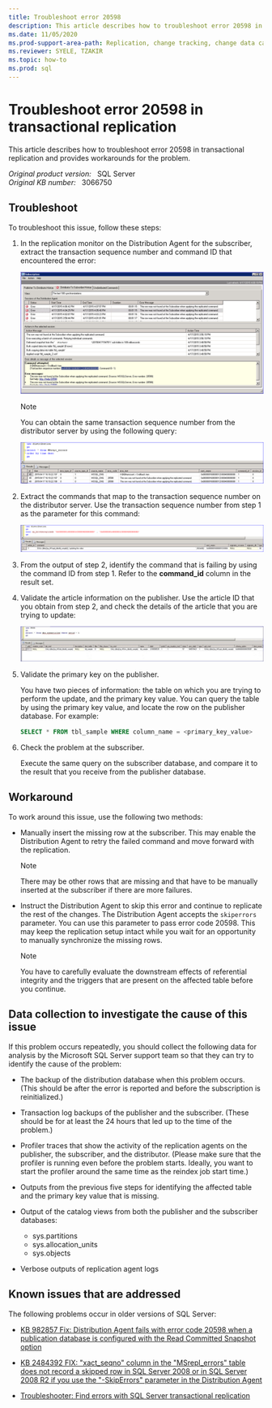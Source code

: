 ```yaml
---
title: Troubleshoot error 20598 
description: This article describes how to troubleshoot error 20598 in transactional replication and provides workarounds for the problem.
ms.date: 11/05/2020
ms.prod-support-area-path: Replication, change tracking, change data capture
ms.reviewer: SYELE, TZAKIR
ms.topic: how-to
ms.prod: sql
---
```

# Troubleshoot error 20598 in transactional replication

This article describes how to troubleshoot error 20598 in transactional replication and provides workarounds for the problem.

_Original product version:_ &nbsp; SQL Server  
_Original KB number:_ &nbsp; 3066750

## Troubleshoot

To troubleshoot this issue, follow these steps:

1. In the replication monitor on the Distribution Agent for the subscriber, extract the transaction sequence number and command ID that encountered the error:

   ![Error Message](./media/troubleshoot-error-20598/error-message-image.png)

   > [!NOTE]
   > You can obtain the same transaction sequence number from the distributor server by using the following query:

   ![Get error message from query](./media/troubleshoot-error-20598/error-message-from-query.png)

2. Extract the commands that map to the transaction sequence number on the distributor server. Use the transaction sequence number from step 1 as the parameter for this command:

   ![Get the command](./media/troubleshoot-error-20598/get-command-image.png)

3. From the output of step 2, identify the command that is failing by using the command ID from step 1. Refer to the **command_id** column in the result set.

4. Validate the article information on the publisher. Use the article ID that you obtain from step 2, and check the details of the article that you are trying to update:

   ![Check the details](./media/troubleshoot-error-20598/check-detail-image.jpg)

5. Validate the primary key on the publisher.

   You have two pieces of information: the table on which you are trying to perform the update, and the primary key value. You can query the table by using the primary key value, and locate the row on the publisher database. For example:

   ```sql
   SELECT * FROM tbl_sample WHERE column_name = <primary_key_value>
   ```

6. Check the problem at the subscriber.

   Execute the same query on the subscriber database, and compare it to the result that you receive from the publisher database.

## Workaround

To work around this issue, use the following two methods:

- Manually insert the missing row at the subscriber. This may enable the Distribution Agent to retry the failed command and move forward with the replication.

   > [!NOTE]
   > There may be other rows that are missing and that have to be manually inserted at the subscriber if there are more failures.

- Instruct the Distribution Agent to skip this error and continue to replicate the rest of the changes. The Distribution Agent accepts the `skiperrors` parameter. You can use this parameter to pass error code 20598. This may keep the replication setup intact while you wait for an opportunity to manually synchronize the missing rows.

  > [!NOTE]
  > You have to carefully evaluate the downstream effects of referential integrity and the triggers that are present on the affected table before you continue.

## Data collection to investigate the cause of this issue

If this problem occurs repeatedly, you should collect the following data for analysis by the Microsoft SQL Server support team so that they can try to identify the cause of the problem:

- The backup of the distribution database when this problem occurs. (This should be after the error is reported and before the subscription is reinitialized.)

- Transaction log backups of the publisher and the subscriber. (These should be for at least the 24 hours that led up to the time of the problem.)

- Profiler traces that show the activity of the replication agents on the publisher, the subscriber, and the distributor. (Please make sure that the profiler is running even before the problem starts. Ideally, you want to start the profiler around the same time as the reindex job start time.)

- Outputs from the previous five steps for identifying the affected table and the primary key value that is missing.

- Output of the catalog views from both the publisher and the subscriber databases:

  - sys.partitions
  - sys.allocation_units
  - sys.objects

- Verbose outputs of replication agent logs

## Known issues that are addressed

The following problems occur in older versions of SQL Server:

- [KB 982857 Fix: Distribution Agent fails with error code 20598 when a publication database is configured with the Read Committed Snapshot option](https://support.microsoft.com/help/982857)

- [KB 2484392 FIX: "xact_seqno" column in the "MSrepl_errors" table does not record a skipped row in SQL Server 2008 or in SQL Server 2008 R2 if you use the "-SkipErrors" parameter in the Distribution Agent](https://support.microsoft.com/help/2484392)

- [Troubleshooter: Find errors with SQL Server transactional replication](/sql/relational-databases/replication/troubleshoot-tran-repl-errors)
